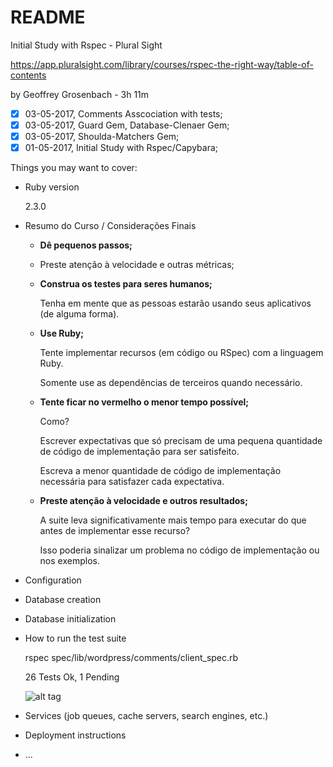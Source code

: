 # README

Initial Study  with Rspec - Plural Sight 

https://app.pluralsight.com/library/courses/rspec-the-right-way/table-of-contents

by Geoffrey Grosenbach - 3h 11m

- [x] 03-05-2017, Comments Asscociation with tests;
- [x] 03-05-2017, Guard Gem, Database-Clenaer Gem;
- [x] 03-05-2017, Shoulda-Matchers Gem;
- [x] 01-05-2017, Initial Study with Rspec/Capybara;

Things you may want to cover:

* Ruby version

  2.3.0

* Resumo do Curso / Considerações Finais

  - **Dê pequenos passos;**

  - Preste atenção à velocidade e outras métricas;

  - **Construa os testes para seres humanos;**

    Tenha em mente que as pessoas estarão usando seus aplicativos (de alguma forma).

  - **Use Ruby;**

    Tente implementar recursos (em código ou RSpec) com a linguagem Ruby. 

    Somente use as dependências de terceiros quando necessário.

  - **Tente ficar no vermelho o menor tempo possível;**

    Como?

    Escrever expectativas que só precisam de uma pequena quantidade de código de implementação para ser satisfeito.

    Escreva a menor quantidade de código de implementação necessária para satisfazer cada expectativa.

  - **Preste atenção à velocidade e outros resultados;**

    A suite leva significativamente mais tempo para executar do que antes de implementar esse recurso? 

    Isso poderia sinalizar um problema no código de implementação ou nos exemplos.


* Configuration

* Database creation

* Database initialization

* How to run the test suite
  
  rspec spec/lib/wordpress/comments/client_spec.rb

  26 Tests Ok, 1 Pending
  
  ![alt tag](http://i.imgur.com/0MOTkXU.png)

* Services (job queues, cache servers, search engines, etc.)

* Deployment instructions

* ...
